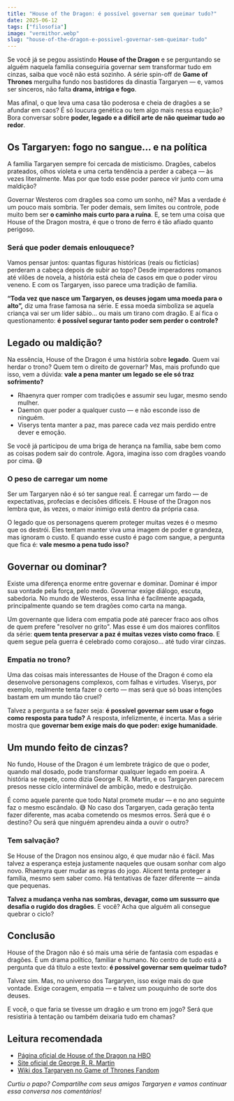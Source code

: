 ```yaml
---
title: "House of the Dragon: é possível governar sem queimar tudo?"
date: 2025-06-12
tags: ["filosofia"]
image: "vermithor.webp"
slug: "house-of-the-dragon-e-possivel-governar-sem-queimar-tudo"
---
```


Se você já se pegou assistindo **House of the Dragon** e se perguntando se alguém naquela família conseguiria governar sem transformar tudo em cinzas, saiba que você não está sozinho. A série spin-off de **Game of Thrones** mergulha fundo nos bastidores da dinastia Targaryen — e, vamos ser sinceros, não falta **drama, intriga e fogo**.

Mas afinal, o que leva uma casa tão poderosa e cheia de dragões a se afundar em caos? É só loucura genética ou tem algo mais nessa equação? Bora conversar sobre **poder, legado e a difícil arte de não queimar tudo ao redor**.

## Os Targaryen: fogo no sangue… e na política

A família Targaryen sempre foi cercada de misticismo. Dragões, cabelos prateados, olhos violeta e uma certa tendência a perder a cabeça — às vezes literalmente. Mas por que todo esse poder parece vir junto com uma maldição?

Governar Westeros com dragões soa como um sonho, né? Mas a verdade é um pouco mais sombria. Ter poder demais, sem limites ou controle, pode muito bem ser **o caminho mais curto para a ruína**. E, se tem uma coisa que House of the Dragon mostra, é que o trono de ferro é tão afiado quanto perigoso.

### Será que poder demais enlouquece?

Vamos pensar juntos: quantas figuras históricas (reais ou fictícias) perderam a cabeça depois de subir ao topo? Desde imperadores romanos até vilões de novela, a história está cheia de casos em que o poder virou veneno. E com os Targaryen, isso parece uma tradição de família.

**“Toda vez que nasce um Targaryen, os deuses jogam uma moeda para o alto”,** diz uma frase famosa na série. E essa moeda simboliza se aquela criança vai ser um líder sábio… ou mais um tirano com dragão. E aí fica o questionamento: **é possível segurar tanto poder sem perder o controle?**

## Legado ou maldição?

Na essência, House of the Dragon é uma história sobre **legado**. Quem vai herdar o trono? Quem tem o direito de governar? Mas, mais profundo que isso, vem a dúvida: **vale a pena manter um legado se ele só traz sofrimento?**

*   Rhaenyra quer romper com tradições e assumir seu lugar, mesmo sendo mulher.
*   Daemon quer poder a qualquer custo — e não esconde isso de ninguém.
*   Viserys tenta manter a paz, mas parece cada vez mais perdido entre dever e emoção.

Se você já participou de uma briga de herança na família, sabe bem como as coisas podem sair do controle. Agora, imagina isso com dragões voando por cima. 😅

### O peso de carregar um nome

Ser um Targaryen não é só ter sangue real. É carregar um fardo — de expectativas, profecias e decisões difíceis. E House of the Dragon nos lembra que, às vezes, o maior inimigo está dentro da própria casa.

O legado que os personagens querem proteger muitas vezes é o mesmo que os destrói. Eles tentam manter viva uma imagem de poder e grandeza, mas ignoram o custo. E quando esse custo é pago com sangue, a pergunta que fica é: **vale mesmo a pena tudo isso?**

## Governar ou dominar?

Existe uma diferença enorme entre governar e dominar. Dominar é impor sua vontade pela força, pelo medo. Governar exige diálogo, escuta, sabedoria. No mundo de Westeros, essa linha é facilmente apagada, principalmente quando se tem dragões como carta na manga.

Um governante que lidera com empatia pode até parecer fraco aos olhos de quem prefere "resolver no grito". Mas esse é um dos maiores conflitos da série: **quem tenta preservar a paz é muitas vezes visto como fraco**. E quem segue pela guerra é celebrado como corajoso… até tudo virar cinzas.

### Empatia no trono?

Uma das coisas mais interessantes de House of the Dragon é como ela desenvolve personagens complexos, com falhas e virtudes. Viserys, por exemplo, realmente tenta fazer o certo — mas será que só boas intenções bastam em um mundo tão cruel?

Talvez a pergunta a se fazer seja: **é possível governar sem usar o fogo como resposta para tudo?** A resposta, infelizmente, é incerta. Mas a série mostra que **governar bem exige mais do que poder: exige humanidade**.

## Um mundo feito de cinzas?

No fundo, House of the Dragon é um lembrete trágico de que o poder, quando mal dosado, pode transformar qualquer legado em poeira. A história se repete, como dizia George R. R. Martin, e os Targaryen parecem presos nesse ciclo interminável de ambição, medo e destruição.

É como aquele parente que todo Natal promete mudar — e no ano seguinte faz o mesmo escândalo. 😅 No caso dos Targaryen, cada geração tenta fazer diferente, mas acaba cometendo os mesmos erros. Será que é o destino? Ou será que ninguém aprendeu ainda a ouvir o outro?

### Tem salvação?

Se House of the Dragon nos ensinou algo, é que mudar não é fácil. Mas talvez a esperança esteja justamente naqueles que ousam sonhar com algo novo. Rhaenyra quer mudar as regras do jogo. Alicent tenta proteger a família, mesmo sem saber como. Há tentativas de fazer diferente — ainda que pequenas.

**Talvez a mudança venha nas sombras, devagar, como um sussurro que desafia o rugido dos dragões**. E você? Acha que alguém ali consegue quebrar o ciclo?

## Conclusão

House of the Dragon não é só mais uma série de fantasia com espadas e dragões. É um drama político, familiar e humano. No centro de tudo está a pergunta que dá título a este texto: **é possível governar sem queimar tudo?**

Talvez sim. Mas, no universo dos Targaryen, isso exige mais do que vontade. Exige coragem, empatia — e talvez um pouquinho de sorte dos deuses.

E você, o que faria se tivesse um dragão e um trono em jogo? Será que resistiria à tentação ou também deixaria tudo em chamas?

## Leitura recomendada

*   [Página oficial de House of the Dragon na HBO](https://www.hbo.com/house-of-the-dragon)
*   [Site oficial de George R. R. Martin](https://www.georgerrmartin.com/)
*   [Wiki dos Targaryen no Game of Thrones Fandom](https://gameofthrones.fandom.com/wiki/Targaryen)

_Curtiu o papo? Compartilhe com seus amigos Targaryen e vamos continuar essa conversa nos comentários!_